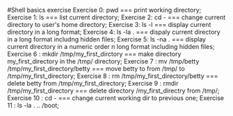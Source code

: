 #Shell basics exercise
Exercise 0: pwd === print working directory;
Exercise 1: ls === list current directory;
Exercise 2: cd - === change current directory to user's home directory;
Exercise 3: ls -l === display current directory in a long format;
Exercise 4: ls -la . === dispaly current directory in a long format includng hidden files; 
Exercise 5: ls -na . === display current directory in a numeric order n long format including hidden files;
Exercise 6 : mkdir /tmp/my_first_dirctory === make directory my_first_directory in the /tmp/ directory;
Exercise 7 : mv /tmp/betty /tmp/my_first_directory/betty === move betty to from /tmp/ to /tmp/my_first_directory;
Exercise 8 : rm /tmp/my_first_directory/betty === delete betty from /tmp/my_first_directory;
Exercise 9 : rmdir /tmp/my_first_directory === delete directory /my_first_directry from /tmp/;
Exercise 10 : cd - === change current working dir to previous one;
Exercise 11 : ls -la . .. /boot; 
